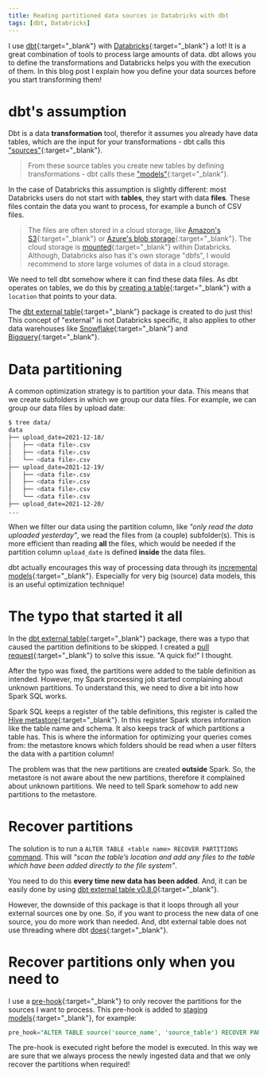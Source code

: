 ```yaml
---
title: Reading partitioned data sources in Databricks with dbt
tags: [dbt, Databricks]
---
```


I use
[dbt](https://www.getdbt.com/){:target="_blank"}
with
[Databricks](https://databricks.com/){:target="_blank"}
a lot! It is a great combination of tools to process large amounts of data.
dbt allows you to define the transformations and Databricks helps you with
the execution of them. In this blog post I explain how you define your data
sources before you start transforming them!

# dbt's assumption

Dbt is a data **transformation** tool, therefor it assumes you already have data tables,
which are the input for your transformations - dbt calls this
["sources"](https://docs.getdbt.com/docs/building-a-dbt-project/using-sources/){:target="_blank"}.

> From these source tables you create new tables by defining transformations -
> dbt calls these
> ["models"](https://docs.getdbt.com/docs/building-a-dbt-project/building-models){:target="_blank"}.

In the case of Databricks this assumption is slightly different: most
Databricks users do not start with **tables**, they start with data **files**. These
files contain the data you want to process, for example a bunch of CSV files.

> The files are often stored in a cloud storage, like
> [Amazon's S3](https://aws.amazon.com/s3/){:target="_blank"} or
> [Azure's blob storage](https://azure.microsoft.com/nl-nl/services/storage/blobs/){:target="_blank"}.
> The cloud storage is
> [mounted](https://docs.databricks.com/data/databricks-file-system.html#mount-object-storage-to-dbfs){:target="_blank"}
> within Databricks. Although, Databricks also has it's own storage "dbfs", I
> would recommend to store large volumes of data in a cloud storage.

We need to tell dbt somehow where it can find these data files. As dbt
operates on tables, we do this by
[creating a table](https://spark.apache.org/docs/latest/sql-ref-syntax-ddl-create-table-datasource.html){:target="_blank"}
with a `location` that points to your data.

The [dbt external table](https://github.com/dbt-labs/dbt-external-tables){:target="_blank"}
package is created to do just this! This concept of "external" is not Databricks
specific, it also applies to other data warehouses like
[Snowflake](https://www.snowflake.com/){:target="_blank"}
and
[Bigquery](https://cloud.google.com/bigquery/){:target="_blank"}.

# Data partitioning

A common optimization strategy is to partition your data. This means that we
create subfolders in which we group our data files. For example, we can group
our data files by upload date:

``` bash
$ tree data/
data
├── upload_date=2021-12-18/
│   ├── <data file>.csv
│   ├── <data file>.csv
│   └── <data file>.csv
├── upload_date=2021-12-19/
│   ├── <data file>.csv
│   ├── <data file>.csv
│   ├── <data file>.csv
│   └── <data file>.csv
├── upload_date=2021-12-20/
...
```

When we filter our data using the partition column, like _"only read the data
uploaded yesterday"_, we read the files from (a couple) subfolder(s). This
is more efficient than reading **all** the files, which would be needed if the
partition column `upload_date` is defined **inside** the data files.

dbt actually encourages this way of processing data through its
[incremental models](https://docs.getdbt.com/docs/building-a-dbt-project/building-models/configuring-incremental-models/){:target="_blank"}.
Especially for very big (source) data models, this is an useful optimization
technique!

# The typo that started it all

In the
[dbt external table](https://github.com/dbt-labs/dbt-external-tables){:target="_blank"}
package, there was a typo that caused the partition definitions to be skipped. I created
a
[pull request](https://github.com/dbt-labs/dbt-external-tables/pull/116){:target="_blank"}
to solve this issue. "A quick fix!" I thought.

After the typo was fixed, the partitions were added to the table definition as
intended. However, my Spark processing job started complaining about unknown
partitions. To understand this, we need to dive a bit into how Spark SQL works.

Spark SQL keeps a register of the table definitions, this register is called the
[Hive metastore](https://jaceklaskowski.gitbooks.io/mastering-spark-sql/content/spark-sql-hive-metastore.html){:target="_blank"}.
In this register Spark stores information like the table name and schema. It
also keeps track of which partitions a table has. This is where the information
for optimizing your queries comes from: the metastore knows which folders should
be read when a user filters the data with a partition column!

The problem was that the new partitions are created **outside** Spark. So, the metastore
is not aware about the new partitions, therefore it complained about unknown partitions.
We need to tell Spark somehow to add new partitions to the metastore.

# Recover partitions

The solution is to run a `ALTER TABLE <table name> RECOVER PARTITIONS`
[command]((https://docs.microsoft.com/en-us/azure/databricks/sql/language-manual/sql-ref-syntax-ddl-alter-table){:target="_blank"}).
This will _"scan the table’s location and add any files to the table which have
been added directly to the file system"_.

You need to do this **every time new data has been added**. And, it can be easily
done by using
[dbt external table v0.8.0](https://github.com/dbt-labs/dbt-external-tables/releases/tag/0.8.0){:target="_blank"}.

However, the downside of this package is that it loops through all your external
sources one by one. So, if you want to process the new data of one source, you
do more work than needed. And, dbt external table does not use threading
where dbt [does](https://docs.getdbt.com/docs/contributing/slack-rules-of-the-road#rule-9-use-threads){:target="_blank"}.

# Recover partitions only when you need to

I use a
[pre-hook](https://docs.getdbt.com/reference/resource-configs/pre-hook-post-hook/){:target="_blank"}
to only recover the partitions for the sources I want to process. This pre-hook is added to
[staging models](https://discourse.getdbt.com/t/how-we-structure-our-dbt-projects/355#staging-raw-data-2){:target="_blank"},
for example:

``` sql
pre_hook="ALTER TABLE source('source_name', 'source_table') RECOVER PARTITIONS"
```

The pre-hook is executed right before the model is executed. In this way we
are sure that we always process the newly ingested data and that we only recover
the partitions when required!
